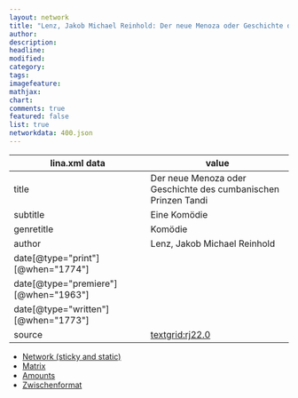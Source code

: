 ```yaml
---
layout: network
title: "Lenz, Jakob Michael Reinhold: Der neue Menoza oder Geschichte des cumbanischen Prinzen Tandi (1773)"
author:
description:
headline:
modified:
category:
tags:
imagefeature: 
mathjax: 
chart: 
comments: true
featured: false
list: true
networkdata: 400.json
---
```

lina.xml data  | value
------------- | -------------
title|Der neue Menoza oder Geschichte des cumbanischen Prinzen Tandi
subtitle|Eine Komödie
genretitle|Komödie
author|Lenz, Jakob Michael Reinhold
date[@type="print"][@when="1774"]|
date[@type="premiere"][@when="1963"]|
date[@type="written"][@when="1773"]|
source|[textgrid:rj22.0](https://textgridlab.org/1.0/tgcrud-public/rest/textgrid:rj22.0/data)



* [Network (sticky and static)](/network400)
* [Matrix](/matrix400)
* [Amounts](/amount400)
* [Zwischenformat](/lina400 )
